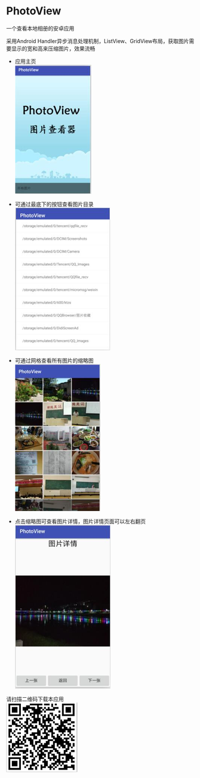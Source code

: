 # PhotoView
一个查看本地相册的安卓应用

采用Android Handler异步消息处理机制，ListView、GridView布局，获取图片需要显示的宽和高来压缩图片，效果流畅

* 应用主页\
![](https://github.com/dudula123/PhotoView/raw/master/readme-image/main.jpg)

* 可通过最底下的按钮查看图片目录\
![](https://github.com/dudula123/PhotoView/raw/master/readme-image/menu.jpg)

* 可通过网格查看所有图片的缩略图\
![](https://github.com/dudula123/PhotoView/raw/master/readme-image/thumbnails.jpg)

* 点击缩略图可查看图片详情，图片详情页面可以左右翻页\
![](https://github.com/dudula123/PhotoView/raw/master/readme-image/detail.jpg)

请扫描二维码下载本应用\
![](https://github.com/dudula123/PhotoView/raw/master/readme-image/download.png)
